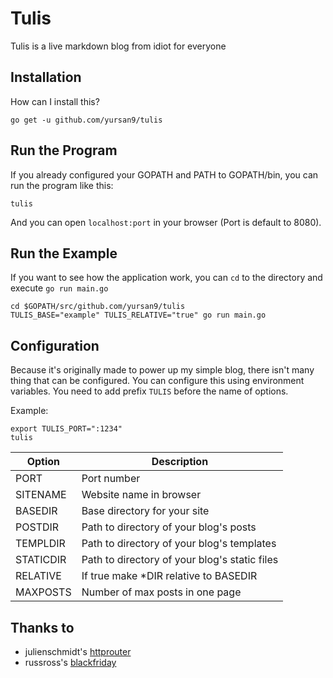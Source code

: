 Tulis
=====

Tulis is a live markdown blog from idiot for everyone

## Installation ##

How can I install this?

```shell
go get -u github.com/yursan9/tulis
```

## Run the Program ##

If you already configured your GOPATH and PATH to GOPATH/bin, you can run the
program like this:

```shell
tulis
```

And you can open `localhost:port` in your browser (Port is default to 8080).

## Run the Example ##

If you want to see how the application work, you can `cd` to the directory
and execute `go run main.go`

```shell
cd $GOPATH/src/github.com/yursan9/tulis
TULIS_BASE="example" TULIS_RELATIVE="true" go run main.go 
```

## Configuration ##

Because it's originally made to power up my simple blog, there isn't many thing
that can be configured. You can configure this using environment variables. You
need to add prefix `TULIS` before the name of options.

Example:
```shell
export TULIS_PORT=":1234"
tulis
```

|Option         | Description   					|
|---------------|-------------------------------------------------------|
| PORT          | Port number 						|
| SITENAME      | Website name in browser          			|
| BASEDIR       | Base directory for your site 				|
| POSTDIR       | Path to directory of your blog's posts 		|
| TEMPLDIR      | Path to directory of your blog's templates 		|
| STATICDIR     | Path to directory of your blog's static files		|
| RELATIVE      | If true make *DIR relative to BASEDIR 		|
| MAXPOSTS	| Number of max posts in one page 			|

## Thanks to ##
+ julienschmidt's [httprouter](github.com/julienschmidt/httprouter)
+ russross's [blackfriday](github.com/russross/blackfriday)
